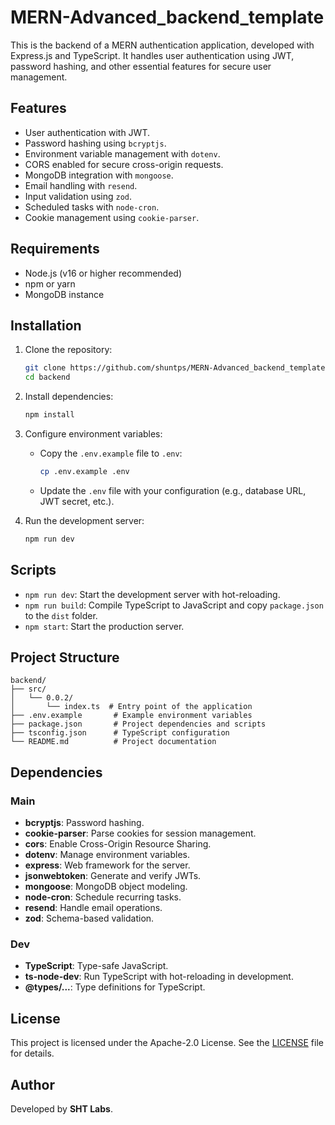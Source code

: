 # MERN-Advanced_backend_template

This is the backend of a MERN authentication application, developed with Express.js and TypeScript. It handles user authentication using JWT, password hashing, and other essential features for secure user management.

## Features

- User authentication with JWT.
- Password hashing using `bcryptjs`.
- Environment variable management with `dotenv`.
- CORS enabled for secure cross-origin requests.
- MongoDB integration with `mongoose`.
- Email handling with `resend`.
- Input validation using `zod`.
- Scheduled tasks with `node-cron`.
- Cookie management using `cookie-parser`.

## Requirements

- Node.js (v16 or higher recommended)
- npm or yarn
- MongoDB instance

## Installation

1. Clone the repository:

   ```bash
   git clone https://github.com/shuntps/MERN-Advanced_backend_template.git
   cd backend
   ```

2. Install dependencies:

   ```bash
   npm install
   ```

3. Configure environment variables:

   - Copy the `.env.example` file to `.env`:
     ```bash
     cp .env.example .env
     ```
   - Update the `.env` file with your configuration (e.g., database URL, JWT secret, etc.).

4. Run the development server:
   ```bash
   npm run dev
   ```

## Scripts

- `npm run dev`: Start the development server with hot-reloading.
- `npm run build`: Compile TypeScript to JavaScript and copy `package.json` to the `dist` folder.
- `npm start`: Start the production server.

## Project Structure

```
backend/
├── src/
│   └── 0.0.2/
│       └── index.ts  # Entry point of the application
├── .env.example       # Example environment variables
├── package.json       # Project dependencies and scripts
├── tsconfig.json      # TypeScript configuration
└── README.md          # Project documentation
```

## Dependencies

### Main

- **bcryptjs**: Password hashing.
- **cookie-parser**: Parse cookies for session management.
- **cors**: Enable Cross-Origin Resource Sharing.
- **dotenv**: Manage environment variables.
- **express**: Web framework for the server.
- **jsonwebtoken**: Generate and verify JWTs.
- **mongoose**: MongoDB object modeling.
- **node-cron**: Schedule recurring tasks.
- **resend**: Handle email operations.
- **zod**: Schema-based validation.

### Dev

- **TypeScript**: Type-safe JavaScript.
- **ts-node-dev**: Run TypeScript with hot-reloading in development.
- **@types/...**: Type definitions for TypeScript.

## License

This project is licensed under the Apache-2.0 License. See the [LICENSE](LICENSE) file for details.

## Author

Developed by **SHT Labs**.
